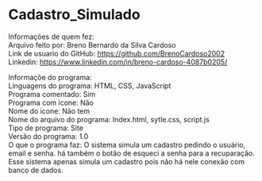 # Cadastro_Simulado
Informações de quem fez:  
  Arquivo feito por: Breno Bernardo da Silva Cardoso  
  Link de usuario do GitHub: https://github.com/BrenoCardoso2002  
  Linkedin: https://www.linkedin.com/in/breno-cardoso-4087b0205/  

Informaçõe do programa:  
  Linguagens do programa: HTML, CSS, JavaScript  
  Programa comentado: Sim  
  Programa com icone: Não  
  Nome do icone: Não tem  
  Nome do arquivo do programa: Index.html, sytle.css, script.js  
  Tipo de programa: Site  
  Versão do programa: 1.0  
  O que o programa faz: O sistema simula um cadastro pedindo o usuário, email e senha. há também o botão de esqueci a senha para a recuparação. Esse sistema apenas simula um cadastro pois não há nele conexão com banco de dados.

